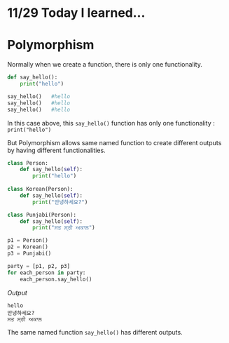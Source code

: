 # 11/29 Today I learned...

# Polymorphism

Normally when we create a function, there is only one functionality.

```py
def say_hello():
    print("hello")

say_hello()   #hello
say_hello()   #hello
say_hello()   #hello
```
In this case above, this `say_hello()` function has only one functionality : `print("hello")`

But Polymorphism allows same named function to create different outputs by having different functionalities.
```py
class Person:
    def say_hello(self):
        print("hello")
        
class Korean(Person):
    def say_hello(self):
        print("안녕하세요?")

class Punjabi(Person):
    def say_hello(self):
        print("ਸਤ ਸ੍ਰੀ ਅਕਾਲ")

p1 = Person()
p2 = Korean()
p3 = Punjabi()

party = [p1, p2, p3]
for each_person in party:
    each_person.say_hello()
```

<em>Output</em>
```
hello
안녕하세요?
ਸਤ ਸ੍ਰੀ ਅਕਾਲ
```

The same named function `say_hello()` has different outputs.
